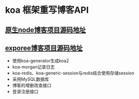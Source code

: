 # koa 框架重写博客API

## [原生node博客项目源码地址](https://github.com/zhangjian640/origin-node-api)
## [exporee博客项目源码地址](https://github.com/zhangjian640/express-blog-api)

* 使用koa-generator生成koa2
* koa-morgan记录日志
* koa-redis、koa-generic-session与redis结合使用存储session
* 采用MySQL数据库
* 博客的增删改查接口
* 登录注册接口
